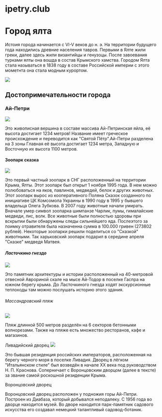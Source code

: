 # ipetry.club
<html>
  <link rel="stylesheet" href="style.css" type="text/css"/>  
  <body>
    <h1>Город ялта</h1>
        <p>Истоия города начинается с VI-V веков до н. э. На территории будущего года находились древние населения тавров. Первыми в Ялте жили греки, далее здесь жили византийцы и генуэзцы. После завоевания турками ялты она вошда в состав Крымского хамства. Городом Ялта  стала называться в 1838 году в составе Российской империи с этого мометнта она стала модным курортом.</p>
    <img src="https://cdn.pixabay.com/photo/2015/10/23/16/35/yalta-1003274_1280.jpg">
    <h2>Достопримечательности города</h2>
    <h3>Ай-Петри</h3>
      <img src="https://cdn.pixabay.com/photo/2018/05/25/00/45/crimea-3428092_1280.jpg">
        <p>Это живописная вершина в составе массива Ай-Петринская яйла, её высота достигает 1234 метров! Название имеет греческое происхождение и переводится как "Святой Пётр".Ай-Петри разделена на 3 зоны Главная её высота достигает 1234 метра, Западную и Восточную их высота 1100 метров.</p>
    <h4>Зоопарк сказка</h4>
      <img src="https://cdn.pixabay.com/photo/2017/07/26/19/37/zebra-2542888__340.jpg">
        <p>Это первый частный зоопарк в СНГ расположенный на территории Крыма, Ялты. Этот зоопарк был открыт 1 ноября 1995 года. В нем можно полюбоваться на яков, павлинов,  медведей, белок и других животных.
    Этот зоопарк вырос из кооперативного Поляна Сказок созданного по инициативе ЦК Комсомола Украины в 1990 году в 1995 у бывшего владельца Олега Зубкова.
    В 2007 году животные начали умирать. Вначале умер символ зоопарка шимпанзе Чарлик, пумы, гималайские медведи, лис, волк. Все животные были полностью здоровы при вскрытии были обнаружены следы сильнейшего яда. Послеэтого  за поимку отравителя была назначенна сумма в 100.000 гривен (273802 рублей). Некоторые зоопарки решили поделиться со "Сказкой" животными. Так харьковский зоопарк подарил в середине апреля "Сказке" медведя Матвея.</p>
    <h5>Ласточкино гнездо</h5>
      <img src="https://cdn.pixabay.com/photo/2016/03/25/16/38/crimea-1279126__340.jpg">
        <p>Это памятник архитектуры и истории расположенный на 40-метровой отвесной Аврориной скале на мысе Ай-Тодор в поселке Гаспра на южном берегу крыма. До Ласточкиного гнезда ходят экскурсионные теплоходы там можно послушать историю этого здания.</p>
    <h6>Массандровский пляж</h6>
      <img src="https://krym.news/upload/iblock/a84/a84ef745f0e8e8cbb4c95cb9893158f5.jpg"> 
        <p>Пляж длинной 500 метров разделён на 6 секторов бетонными волнорезами. Также на пляже есть множество ресторанов, кафе и магазинов.</p>
    <h7>Ливадийский дворец</h7>
      <img src="https://upload.wikimedia.org/wikipedia/commons/thumb/3/35/%D0%9B%D1%96%D0%B2%D0%B0%D0%B4%D1%96%D0%B9%D1%81%D1%8C%D0%BA%D0%B8%D0%B9_%D0%BF%D0%B0%D0%BB%D0%B0%D1%86%D0%BE%D0%B2%D0%B8%D0%B9_%D0%BA%D0%BE%D0%BC%D0%BF%D0%BB%D0%B5%D0%BA%D1%817.jpg/420px-%D0%9B%D1%96%D0%B2%D0%B0%D0%B4%D1%96%D0%B9%D1%81%D1%8C%D0%BA%D0%B8%D0%B9_%D0%BF%D0%B0%D0%BB%D0%B0%D1%86%D0%BE%D0%B2%D0%B8%D0%B9_%D0%BA%D0%BE%D0%BC%D0%BF%D0%BB%D0%B5%D0%BA%D1%817.jpg">        
        <p>Это бывшая резиденция российских императоров, расположенная на берегу черного моря в поселке Ливадия. Дворец в лёгком "Итальянском стиле" был возведён в начале XX века под руководством Н. П. Краснова. Соперничает с Воронцовским дворцом (далее в тексте) за звание самой роскошной резиденции Крыма.</p>
    <h8>Воронцовский дворец</h8>
    <p>Воронцовский дворец расположен у подножия горы Ай-Петри. Построен из Диабаза, который добывался неподалеку. С 1956 года во дворце находится музей. Во дворе находится парк-памятник садового искусства его создавал немецкий талантливый садовод-ботаник.</p>
  </body>
</html>
